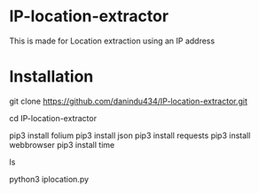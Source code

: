 # IP-location-extractor
 This is made for Location extraction using an IP address

# Installation
git clone https://github.com/danindu434/IP-location-extractor.git

cd IP-location-extractor

pip3 install folium
pip3 install json
pip3 install requests
pip3 install webbrowser
pip3 install time

ls

python3 iplocation.py
